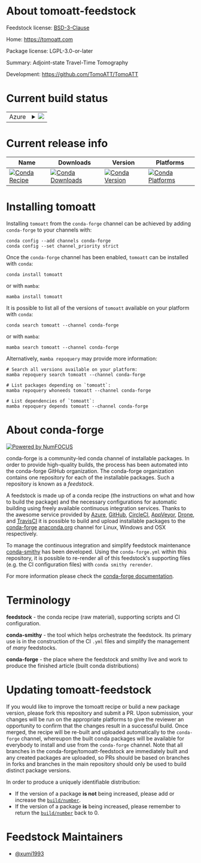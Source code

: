 About tomoatt-feedstock
=======================

Feedstock license: [BSD-3-Clause](https://github.com/conda-forge/tomoatt-feedstock/blob/main/LICENSE.txt)

Home: https://tomoatt.com

Package license: LGPL-3.0-or-later

Summary: Adjoint-state Travel-Time Tomography

Development: https://github.com/TomoATT/TomoATT

Current build status
====================


<table>
    
  <tr>
    <td>Azure</td>
    <td>
      <details>
        <summary>
          <a href="https://dev.azure.com/conda-forge/feedstock-builds/_build/latest?definitionId=24231&branchName=main">
            <img src="https://dev.azure.com/conda-forge/feedstock-builds/_apis/build/status/tomoatt-feedstock?branchName=main">
          </a>
        </summary>
        <table>
          <thead><tr><th>Variant</th><th>Status</th></tr></thead>
          <tbody><tr>
              <td>linux_64</td>
              <td>
                <a href="https://dev.azure.com/conda-forge/feedstock-builds/_build/latest?definitionId=24231&branchName=main">
                  <img src="https://dev.azure.com/conda-forge/feedstock-builds/_apis/build/status/tomoatt-feedstock?branchName=main&jobName=linux&configuration=linux%20linux_64_" alt="variant">
                </a>
              </td>
            </tr><tr>
              <td>osx_64</td>
              <td>
                <a href="https://dev.azure.com/conda-forge/feedstock-builds/_build/latest?definitionId=24231&branchName=main">
                  <img src="https://dev.azure.com/conda-forge/feedstock-builds/_apis/build/status/tomoatt-feedstock?branchName=main&jobName=osx&configuration=osx%20osx_64_" alt="variant">
                </a>
              </td>
            </tr><tr>
              <td>osx_arm64</td>
              <td>
                <a href="https://dev.azure.com/conda-forge/feedstock-builds/_build/latest?definitionId=24231&branchName=main">
                  <img src="https://dev.azure.com/conda-forge/feedstock-builds/_apis/build/status/tomoatt-feedstock?branchName=main&jobName=osx&configuration=osx%20osx_arm64_" alt="variant">
                </a>
              </td>
            </tr>
          </tbody>
        </table>
      </details>
    </td>
  </tr>
</table>

Current release info
====================

| Name | Downloads | Version | Platforms |
| --- | --- | --- | --- |
| [![Conda Recipe](https://img.shields.io/badge/recipe-tomoatt-green.svg)](https://anaconda.org/conda-forge/tomoatt) | [![Conda Downloads](https://img.shields.io/conda/dn/conda-forge/tomoatt.svg)](https://anaconda.org/conda-forge/tomoatt) | [![Conda Version](https://img.shields.io/conda/vn/conda-forge/tomoatt.svg)](https://anaconda.org/conda-forge/tomoatt) | [![Conda Platforms](https://img.shields.io/conda/pn/conda-forge/tomoatt.svg)](https://anaconda.org/conda-forge/tomoatt) |

Installing tomoatt
==================

Installing `tomoatt` from the `conda-forge` channel can be achieved by adding `conda-forge` to your channels with:

```
conda config --add channels conda-forge
conda config --set channel_priority strict
```

Once the `conda-forge` channel has been enabled, `tomoatt` can be installed with `conda`:

```
conda install tomoatt
```

or with `mamba`:

```
mamba install tomoatt
```

It is possible to list all of the versions of `tomoatt` available on your platform with `conda`:

```
conda search tomoatt --channel conda-forge
```

or with `mamba`:

```
mamba search tomoatt --channel conda-forge
```

Alternatively, `mamba repoquery` may provide more information:

```
# Search all versions available on your platform:
mamba repoquery search tomoatt --channel conda-forge

# List packages depending on `tomoatt`:
mamba repoquery whoneeds tomoatt --channel conda-forge

# List dependencies of `tomoatt`:
mamba repoquery depends tomoatt --channel conda-forge
```


About conda-forge
=================

[![Powered by
NumFOCUS](https://img.shields.io/badge/powered%20by-NumFOCUS-orange.svg?style=flat&colorA=E1523D&colorB=007D8A)](https://numfocus.org)

conda-forge is a community-led conda channel of installable packages.
In order to provide high-quality builds, the process has been automated into the
conda-forge GitHub organization. The conda-forge organization contains one repository
for each of the installable packages. Such a repository is known as a *feedstock*.

A feedstock is made up of a conda recipe (the instructions on what and how to build
the package) and the necessary configurations for automatic building using freely
available continuous integration services. Thanks to the awesome service provided by
[Azure](https://azure.microsoft.com/en-us/services/devops/), [GitHub](https://github.com/),
[CircleCI](https://circleci.com/), [AppVeyor](https://www.appveyor.com/),
[Drone](https://cloud.drone.io/welcome), and [TravisCI](https://travis-ci.com/)
it is possible to build and upload installable packages to the
[conda-forge](https://anaconda.org/conda-forge) [anaconda.org](https://anaconda.org/)
channel for Linux, Windows and OSX respectively.

To manage the continuous integration and simplify feedstock maintenance
[conda-smithy](https://github.com/conda-forge/conda-smithy) has been developed.
Using the ``conda-forge.yml`` within this repository, it is possible to re-render all of
this feedstock's supporting files (e.g. the CI configuration files) with ``conda smithy rerender``.

For more information please check the [conda-forge documentation](https://conda-forge.org/docs/).

Terminology
===========

**feedstock** - the conda recipe (raw material), supporting scripts and CI configuration.

**conda-smithy** - the tool which helps orchestrate the feedstock.
                   Its primary use is in the construction of the CI ``.yml`` files
                   and simplify the management of *many* feedstocks.

**conda-forge** - the place where the feedstock and smithy live and work to
                  produce the finished article (built conda distributions)


Updating tomoatt-feedstock
==========================

If you would like to improve the tomoatt recipe or build a new
package version, please fork this repository and submit a PR. Upon submission,
your changes will be run on the appropriate platforms to give the reviewer an
opportunity to confirm that the changes result in a successful build. Once
merged, the recipe will be re-built and uploaded automatically to the
`conda-forge` channel, whereupon the built conda packages will be available for
everybody to install and use from the `conda-forge` channel.
Note that all branches in the conda-forge/tomoatt-feedstock are
immediately built and any created packages are uploaded, so PRs should be based
on branches in forks and branches in the main repository should only be used to
build distinct package versions.

In order to produce a uniquely identifiable distribution:
 * If the version of a package **is not** being increased, please add or increase
   the [``build/number``](https://docs.conda.io/projects/conda-build/en/latest/resources/define-metadata.html#build-number-and-string).
 * If the version of a package **is** being increased, please remember to return
   the [``build/number``](https://docs.conda.io/projects/conda-build/en/latest/resources/define-metadata.html#build-number-and-string)
   back to 0.

Feedstock Maintainers
=====================

* [@xumi1993](https://github.com/xumi1993/)


